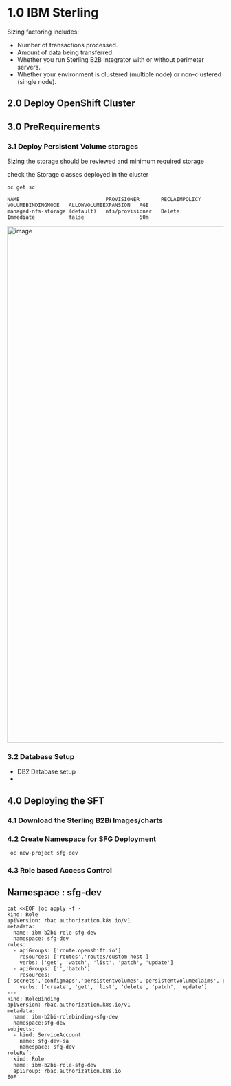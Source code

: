 # 1.0 IBM Sterling 


Sizing factoring includes:
* Number of transactions processed.
* Amount of data being transferred.
* Whether you run Sterling B2B Integrator with or without perimeter servers.
* Whether your environment is clustered (multiple node) or non-clustered (single node).


## 2.0 Deploy OpenShift Cluster



## 3.0 PreRequirements
### 3.1 Deploy Persistent Volume storages
Sizing the storage should be reviewed and minimum required storage 

check the Storage classes deployed in the cluster

```
oc get sc

NAME                            PROVISIONER       RECLAIMPOLICY   VOLUMEBINDINGMODE   ALLOWVOLUMEEXPANSION   AGE
managed-nfs-storage (default)   nfs/provisioner   Delete          Immediate           false                  50m
```
<img width="1200" alt="image" src="https://github.com/ekambaraml/sustainability/assets/26153008/dd7426d2-9db7-470d-bda2-0c577fa52263">

### 3.2 Database Setup

* DB2 Database setup
* 

## 4.0 Deploying the SFT

### 4.1 Download the Sterling B2Bi Images/charts

### 4.2 Create Namespace for SFG Deployment

```
 oc new-project sfg-dev
```


### 4.3 Role based Access Control
## Namespace : sfg-dev
```
cat <<EOF |oc apply -f -
kind: Role
apiVersion: rbac.authorization.k8s.io/v1
metadata:
  name: ibm-b2bi-role-sfg-dev
  namespace: sfg-dev
rules:
  - apiGroups: ['route.openshift.io']
    resources: ['routes','routes/custom-host']
    verbs: ['get', 'watch', 'list', 'patch', 'update']
  - apiGroups: ['','batch']
    resources: ['secrets','configmaps','persistentvolumes','persistentvolumeclaims','pods','services','cronjobs','jobs']
    verbs: ['create', 'get', 'list', 'delete', 'patch', 'update']
---
kind: RoleBinding
apiVersion: rbac.authorization.k8s.io/v1
metadata:
  name: ibm-b2bi-rolebinding-sfg-dev
  namespace:sfg-dev
subjects:
  - kind: ServiceAccount
    name: sfg-dev-sa
    namespace: sfg-dev
roleRef:
  kind: Role
  name: ibm-b2bi-role-sfg-dev
  apiGroup: rbac.authorization.k8s.io
EOF
```
